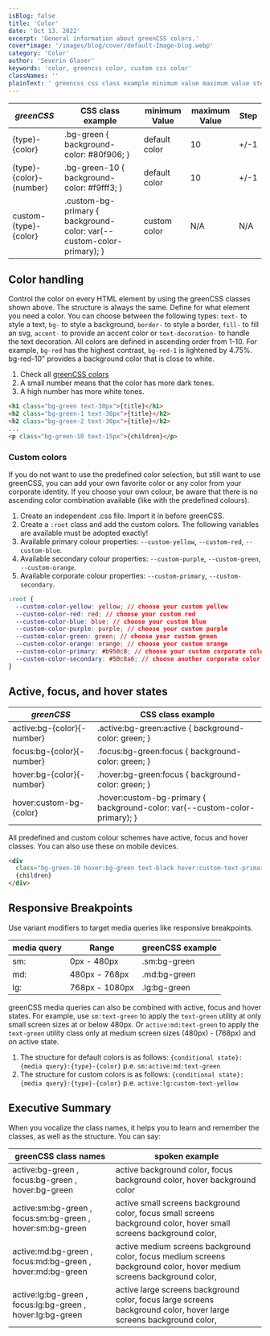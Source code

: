 ```yaml
---
isBlog: false
title: 'Color'
date: 'Oct 13. 2022'
excerpt: 'General information about greenCSS colors.'
cover*image: '/images/blog/cover/default-Image-blog.webp'
category: 'Color'
author: 'Severin Glaser'
keywords: 'color, greencss color, custom css color'
classNames: ''
plainText: ' greencss css class example minimum value maximum value step type color bg-green background-color: 80f906; default color 10 + -1 type color number bg-green-10 background-color: f9fff3; default color 10 + -1 custom type color custom-bg-primary background-color: var custom-color-primary ; custom color n a n a color handling control the color on every html element by using the greencss classes shown above the structure is always the same define for what element you need a color you can choose between the following types: `text-` to style a text `bg-` to style a background `border-` to style a border `fill-` to fill an svg `accent-` to provide an accent color or `text-decoration-` to handle the text decoration all colors are defined in ascending order from 1-10 for example `bg-red` has the highest contrast `bg-red-1` is lightened by 4 75% bg-red-10 provides a background color that is close to white 1 check all greencss colors brand colours 2 a small number means that the color has more dark tones 3 a high number has more white tones  custom colors if you do not want to use the predefined color selection but still want to use greencss you can add your own favorite color or any color from your corporate identity if you choose your own colour be aware that there is no ascending color combination available like with the predefined colours 1 create an independent css file import it in before greencss 2 create a `:root` class and add the custom colors the following variables are available must be adopted exactly! 3 available primary colour properties: ` custom-yellow` ` custom-red` ` custom-blue` 4 available secondary colour properties: ` custom-purple` ` custom-green` ` custom-orange` 5 available corporate colour properties: ` custom-primary` ` custom-secondary`  active focus and hover states greencss css class example active:bg color -number active :bg-green:active background-color: green; focus:bg color -number focus :bg-green:focus background-color: green; hover:bg color -number hover :bg-green:focus background-color: green; hover:custom-bg color hover :custom-bg-primary background-color: var custom-color-primary ; all predefined and custom colour schemes have active focus and hover classes you can also use these on mobile devices  responsive breakpoints use variant modifiers to target media queries like responsive breakpoints media query range greencss example sm: 0px 480px sm:bg-green md: 480px 768px md:bg-green lg: 768px 1080px lg:bg-green greencss media queries can also be combined with active focus and hover states for example use `sm:text-green` to apply the `text-green` utility at only small screen sizes at or below 480px or `active:md:text-green` to apply the `text-green` utility class only at medium screen sizes 480px 768px and on active state 1 the structure for default colors is as follows: ` conditional state : media query : type color ` p e `sm:active:md:text-green` 1 the structure for custom colors is as follows: ` conditional state : media query : type color ` p e `active:lg:custom-text-yellow` executive summary when you vocalize the class names it helps you to learn and remember the classes as well as the structure you can say: greencss class names spoken example active:bg-green focus:bg-green hover:bg-green active background color focus background color hover background color active:sm:bg-green focus:sm:bg-green hover:sm:bg-green active small screens background color focus small screens background color hover small screens background color active:md:bg-green focus:md:bg-green hover:md:bg-green active medium screens background color focus medium screens background color hover medium screens background color active:lg:bg-green focus:lg:bg-green hover:lg:bg-green active large screens background color focus large screens background color hover large screens background color '
---
```


| _greenCSS_              | CSS class example                                                     | minimum Value | maximum Value | Step |
| ----------------------- | --------------------------------------------------------------------- | ------------- | ------------- | ---- |
| {type}-{color}          | .bg-green { background-color: #80f906; }                              | default color | 10            | +/-1 |
| {type}-{color}-{number} | .bg-green-10 { background-color: #f9fff3; }                           | default color | 10            | +/-1 |
| custom-{type}-{color}   | .custom-bg-primary { background-color: var(--custom-color-primary); } | custom color  | N/A           | N/A  |

## Color handling

Control the color on every HTML element by using the greenCSS classes shown above. The structure is always the same. Define for what element you need a color. You can choose between the following types: `text-` to style a text, `bg-` to style a background, `border-` to style a border, `fill-` to fill an svg, `accent-` to provide an accent color or `text-decoration-` to handle the text decoration. All colors are defined in ascending order from 1-10. For example, `bg-red` has the highest contrast, `bg-red-1` is lightened by 4.75%. bg-red-10" provides a background color that is close to white.

1. Check all [greenCSS colors](/brand/colours)
2. A small number means that the color has more dark tones.
3. A high number has more white tones.

```html
<h1 class="bg-green text-30px">{title}</h1>
<h2 class="bg-green-1 text-30px">{title}</h2>
<h2 class="bg-green-2 text-30px">{title}</h2>
...
<p class="bg-green-10 text-15px">{children}</p>
```

### Custom colors

If you do not want to use the predefined color selection, but still want to use greenCSS, you can add your own favorite color or any color from your corporate identity. If you choose your own colour, be aware that there is no ascending color combination available (like with the predefined colours).

1. Create an independent .css file. Import it in before greenCSS.
2. Create a `:root` class and add the custom colors. The following variables are available must be adopted exactly!
3. Available primary colour properties: `--custom-yellow`, `--custom-red`, `--custom-blue`.
4. Available secondary colour properties: `--custom-purple`, `--custom-green`, `--custom-orange`.
5. Available corporate colour properties: `--custom-primary`, `--custom-secondary`.

```css
:root {
  --custom-color-yellow: yellow; // choose your custom yellow
  --custom-color-red: red; // choose your custom red
  --custom-color-blue: blue; // choose your custom blue
  --custom-color-purple: purple; // choose your custom purple
  --custom-color-green: green; // choose your custom green
  --custom-color-orange: orange; // choose your custom orange
  --custom-color-primary: #b950c8; // choose your custom corporate color
  --custom-color-secondary: #50c8a6; // choose another corporate color
}
```

## Active, focus, and hover states

| _greenCSS_                 | CSS class example                                                            |
| -------------------------- | ---------------------------------------------------------------------------- |
| active:bg-{color}{-number} | .active\:bg-green:active { background-color: green; }                        |
| focus:bg-{color}{-number}  | .focus\:bg-green:focus { background-color: green; }                          |
| hover:bg-{color}{-number}  | .hover\:bg-green:focus { background-color: green; }                          |
| hover:custom-bg-{color}    | .hover\:custom-bg-primary { background-color: var(--custom-color-primary); } |

All predefined and custom colour schemes have active, focus and hover classes. You can also use these on mobile devices.

```html
<div
  class="bg-green-10 hover:bg-green text-black hover:custom-text-primary active:custom-text-secondary focus:custom-text-secondary">
  {children}
</div>
```

## Responsive Breakpoints

Use variant modifiers to target media queries like responsive breakpoints.

| media query | Range          | greenCSS example |
| ----------- | -------------- | ---------------- |
| sm:         | 0px - 480px    | .sm:bg-green     |
| md:         | 480px - 768px  | .md:bg-green     |
| lg:         | 768px - 1080px | .lg:bg-green     |

greenCSS media queries can also be combined with active, focus and hover states. For example, use `sm:text-green` to apply the `text-green` utility at only small screen sizes at or below 480px. Or `active:md:text-green` to apply the `text-green` utility class only at medium screen sizes (480px) - (768px) and on active state.

1. The structure for default colors is as follows: `{conditional state}:{media query}:{type}-{color}` p.e. `sm:active:md:text-green`
1. The structure for custom colors is as follows: `{conditional state}:{media query}:{type}-{color}` p.e. `active:lg:custom-text-yellow`

## Executive Summary

When you vocalize the class names, it helps you to learn and remember the classes, as well as the structure. You can say:

| greenCSS class names                                       | spoken example                                                                                                        |
| ---------------------------------------------------------- | --------------------------------------------------------------------------------------------------------------------- |
| active:bg-green , focus:bg-green , hover:bg-green          | active background color, focus background color, hover background color                                               |
| active:sm:bg-green , focus:sm:bg-green , hover:sm:bg-green | active small screens background color, focus small screens background color, hover small screens background color,    |
| active:md:bg-green , focus:md:bg-green , hover:md:bg-green | active medium screens background color, focus medium screens background color, hover medium screens background color, |
| active:lg:bg-green , focus:lg:bg-green , hover:lg:bg-green | active large screens background color, focus large screens background color, hover large screens background color,    |
